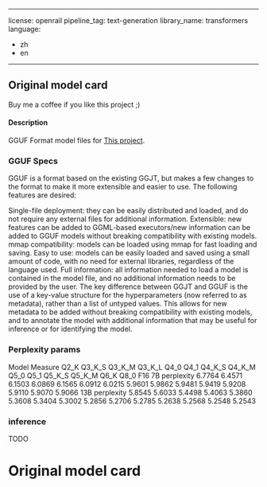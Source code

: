 
---
license: openrail
pipeline_tag: text-generation
library_name: transformers
language:
- zh
- en
---


## Original model card 

Buy me a coffee if you like this project ;)
<a href="https://www.buymeacoffee.com/s3nh"><img src="https://www.buymeacoffee.com/assets/img/guidelines/download-assets-sm-1.svg" alt=""></a>

#### Description 

GGUF Format model files for [This project](https://huggingface.co/internlm/internlm-chat-7b).

### GGUF Specs 

GGUF is a format based on the existing GGJT, but makes a few changes to the format to make it more extensible and easier to use. The following features are desired:

Single-file deployment: they can be easily distributed and loaded, and do not require any external files for additional information.
Extensible: new features can be added to GGML-based executors/new information can be added to GGUF models without breaking compatibility with existing models.
mmap compatibility: models can be loaded using mmap for fast loading and saving.
Easy to use: models can be easily loaded and saved using a small amount of code, with no need for external libraries, regardless of the language used.
Full information: all information needed to load a model is contained in the model file, and no additional information needs to be provided by the user.
The key difference between GGJT and GGUF is the use of a key-value structure for the hyperparameters (now referred to as metadata), rather than a list of untyped values. 
This allows for new metadata to be added without breaking compatibility with existing models, and to annotate the model with additional information that may be useful for
inference or for identifying the model.

### Perplexity params

Model	Measure	Q2_K	Q3_K_S	Q3_K_M	Q3_K_L	Q4_0	Q4_1	Q4_K_S	Q4_K_M	Q5_0	Q5_1	Q5_K_S	Q5_K_M	Q6_K	Q8_0	F16
7B	perplexity	6.7764	6.4571	6.1503	6.0869	6.1565	6.0912	6.0215	5.9601	5.9862	5.9481	5.9419	5.9208	5.9110	5.9070	5.9066
13B	perplexity	5.8545	5.6033	5.4498	5.4063	5.3860	5.3608	5.3404	5.3002	5.2856	5.2706	5.2785	5.2638	5.2568	5.2548	5.2543



### inference 


TODO

# Original model card

